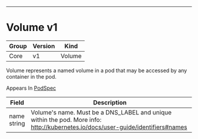 

-----------
# Volume v1



Group        | Version     | Kind
------------ | ---------- | -----------
Core | v1 | Volume







Volume represents a named volume in a pod that may be accessed by any container in the pod.

<aside class="notice">
Appears In <a href="#podspec-v1">PodSpec</a> </aside>

Field        | Description
------------ | -----------
name <br /> string | Volume's name. Must be a DNS_LABEL and unique within the pod. More info: http://kubernetes.io/docs/user-guide/identifiers#names






